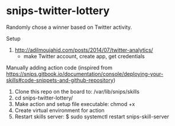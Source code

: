 # snips-twitter-lottery
Randomly chose a winner based on Twitter activity.

Setup
1. http://adilmoujahid.com/posts/2014/07/twitter-analytics/
    - make Twitter account, create app, get credentials
    
    
Manually adding action code (inspired from https://snips.gitbook.io/documentation/console/deploying-your-skills#code-snippets-and-github-repository)
1. Clone this repo on the board to: /var/lib/snips/skills
2. cd snips-twitter-lottery/
3. Make action and setup file executable: chmod +x <file>
4. Create virtual environment for action
5. Restart skills server: $ sudo systemctl restart snips-skill-server

